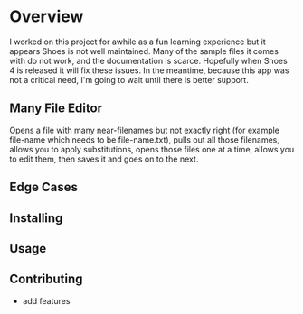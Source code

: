 
# Overview

I worked on this project for awhile as a fun learning experience but it appears Shoes is not well maintained. Many of the sample files it comes with do not work, and the documentation is scarce. Hopefully when Shoes 4 is released it will fix these issues. In the meantime, because this app was not a critical need, I'm going to wait until there is better support.


## Many File Editor

Opens a file with many near-filenames but not exactly right (for example file-name which needs to be file-name.txt), pulls out all those filenames, allows you to apply substitutions, opens those files one at a time, allows you to edit them, then saves it and goes on to the next.

## Edge Cases

## Installing

## Usage

## Contributing

 - add features
